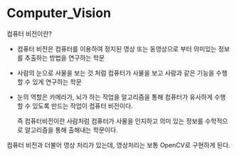 # Computer_Vision
컴퓨터 비전이란?
- 컴퓨터 비전은 컴퓨터를 이용하여 정지된 영상 또는 동영상으로 부터 의미있는 정보를 추출하는 방법을 연구하는 학문
- 사람의 눈으로 사물을 보는 것 처럼 컴퓨터가 사물을 보고 사람과 같은 기능을 수행할 수 있게 연구하는 학문
- 눈의 역할은 카메라가, 뇌가 하는 작업을 알고리즘을 통해 컴퓨터가 유사하게 수행할 수 있도록 만드는 작업이 컴퓨터 비전이다.

  즉 컴퓨터비전이란 사람처럼 컴퓨터가 사물을 인지하고 의미 있는 정보를 수학적으로 알고리즘을 통해 출해내는 학문이다.

컴퓨터 비전과 더불어 영상 처리가 있는데, 영상처리는 보통 OpenCV로 구현하게 된다. 
